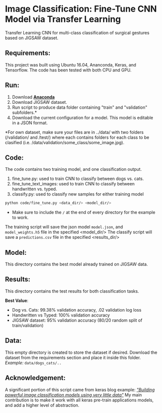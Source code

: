 # Image Classification: Fine-Tune CNN Model via Transfer Learning
Transfer Learning CNN for multi-class classification of surgical gestures based on JIGSAW dataset. 

## Requirements:
This project was built using Ubuntu 16.04, Ananconda, Keras, and Tensorflow. The code has been tested with both CPU and GPU. 

## Run:
1. Download [__Anaconda__](https://www.continuum.io/downloads)
2. Download JIGSAW dataset. 
3. Run script to produce data folder containing "train" and "validation" subfolders.*
4. Download the current configuration for a model. This model is editable in a JSON format. 

*For own dataset, make sure your files are in ../data/ with two folders (/validation/ and /test/) where each contains folders for each class to be clasified (i.e. /data/validation/some_class/some_image.jpg).

## Code:
The code contains two training model, and one classification output.
1. fine_tune.py: used to train CNN to classify between dogs vs. cats.
2. fine_tune_text_images: used to train CNN to classify between handwritten vs. typed.
3. classify.py: used to classify new samples for either training model

```sh
python code/fine_tune.py <data_dir/> <model_dir/>
```
* Make sure to include the `/` at the end of every directory for the example to work.

The training script will save the json model `model.json`, and `model_weights.h5` file in the specified <model_dir/>
The classify script will save a `predictions.csv` file in the specified <results_dir/>

## Model:
This directory contains the best model already trained on JIGSAW data.

## Results:
This directory contains the test results for both classification tasks.

__Best Value__:
* Dog vs. Cats: 99.38% validation accuracy, .02 validation log loss
* Handwritten vs Typed: 100% validation accuracy
* JIGSAW dataset: 95% validation accuracy (80/20 random split of train/validation)

## Data:
This empty directory is created to store the dataset if desired. Download the dataset from the requirements section and place it inside this folder.
_Example:_ `data/dogs_cats/..`

## Acknowledgement:
A significant portion of this script came from keras blog example: [_"Building powerful image classification models using very little data"_](https://blog.keras.io/building-powerful-image-classification-models-using-very-little-data.html)
My main contribution is to make it work with all keras pre-train applications models, and add a higher level of abstraction.
